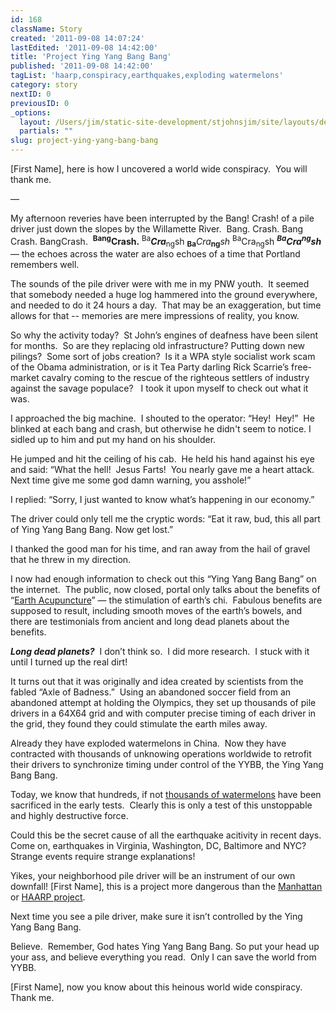 ```yaml
---
id: 168
className: Story
created: '2011-09-08 14:07:24'
lastEdited: '2011-09-08 14:42:00'
title: 'Project Ying Yang Bang Bang'
published: '2011-09-08 14:42:00'
tagList: 'haarp,conspiracy,earthquakes,exploding watermelons'
category: story
nextID: 0
previousID: 0
_options:
  layout: /Users/jim/static-site-development/stjohnsjim/site/layouts/default.static.ttml
  partials: ""
slug: project-ying-yang-bang-bang
---
```

<p >[First Name], here is how I uncovered a world wide conspiracy.  You will thank me.</p>

<p >—</p>
<p >My afternoon reveries have been interrupted by the Bang! Crash! of a pile driver just down the slopes by the Willamette River.  Bang. Crash. Bang Crash. BangCrash.  <strong><sup>Bang</sup>Crash.</strong> <sup>Ba</sup><em><strong>Cra</strong></em><sub>ng</sub>sh <sub><strong>Ba</strong></sub><em>Cra</em><sub><strong>ng</strong></sub><em>sh</em> <sup>Ba</sup>Cra<sub>ng</sub>sh <em><strong><sup>Ba</sup>Cra<sup>ng</sup>sh</strong></em> — the echoes across the water are also echoes of a time that Portland remembers well.</p>

<p >The sounds of the pile driver were with me in my PNW youth.  It seemed that somebody needed a huge log hammered into the ground everywhere, and needed to do it 24 hours a day.  That may be an exaggeration, but time allows for that -- memories are mere impressions of reality, you know.</p>

<p >So why the activity today?  St John’s engines of deafness have been silent for months.  So are they replacing old infrastructure? Putting down new pilings?  Some sort of jobs creation?  Is it a WPA style socialist work scam of the Obama administration, or is it Tea Party darling Rick Scarrie’s free-market cavalry coming to the rescue of the righteous settlers of industry against the savage populace?   I took it upon myself to check out what it was.</p>

<p >I approached the big machine.  I shouted to the operator: “Hey!  Hey!”  He blinked at each bang and crash, but otherwise he didn't seem to notice. I sidled up to him and put my hand on his shoulder.</p>

<p >He jumped and hit the ceiling of his cab.  He held his hand against his eye and said: “What the hell!  Jesus Farts!  You nearly gave me a heart attack.  Next time give me some god damn warning, you asshole!”</p>

<p >I replied: “Sorry, I just wanted to know what’s happening in our economy.”</p>

<p >The driver could only tell me the cryptic words: “Eat it raw, bud, this all part of Ying Yang Bang Bang. Now get lost.”</p>

<p >I thanked the good man for his time, and ran away from the hail of gravel that he threw in my direction.</p>

<p >I now had enough information to check out this “Ying Yang Bang Bang” on the internet.  The public, now closed, portal only talks about the benefits of “<a title="Are these guys for real?" href="http://earthacupuncture.info/">Earth Acupuncture</a>” — the stimulation of earth’s chi.  Fabulous benefits are supposed to result, including smooth moves of the earth’s bowels, and there are testimonials from ancient and long dead planets about the benefits.  </p>

<p ><em><strong>Long dead planets?</strong></em>  I don’t think so.  I did more research.  I stuck with it until I turned up the real dirt!</p>

<p >It turns out that it was originally and idea created by scientists from the fabled “Axle of Badness.”  Using an abandoned soccer field from an abandoned attempt at holding the Olympics, they set up thousands of pile drivers in a 64X64 grid and with computer precise timing of each driver in the grid, they found they could stimulate the earth miles away.</p>

<p >Already they have exploded watermelons in China.  Now they have contracted with thousands of unknowing operations worldwide to retrofit their drivers to synchronize timing under control of the YYBB, the Ying Yang Bang Bang.</p>

<p >Today, we know that hundreds, if not <a title="OMG! The terror of YYBB!" href="http://www.bbc.co.uk/news/world-asia-pacific-13421374">thousands of watermelons</a> have been sacrificed in the early tests.  Clearly this is only a test of this unstoppable and highly destructive force.</p>

<p >Could this be the secret cause of all the earthquake acitivity in recent days.  Come on, earthquakes in Virginia, Washington, DC, Baltimore and NYC?  Strange events require strange explanations!</p>

<p >Yikes, your neighborhood pile driver will be an instrument of our own downfall! [First Name], this is a project more dangerous than the <a title="Boom!" href="http://www.youtube.com/watch?v=16heorrfsgY&amp;feature=related">Manhattan</a> or <a title="Don't you love a good conspiracy?" href="http://www.google.com/search?rls=en&amp;q=haarp+conspiracy&amp;ie=UTF-8&amp;oe=UTF-8">HAARP project</a>.</p>

<p >Next time you see a pile driver, make sure it isn’t controlled by the Ying Yang Bang Bang.</p>

<p >Believe.  Remember, God hates Ying Yang Bang Bang. So put your head up your ass, and believe everything you read.  Only I can save the world from YYBB.</p>

<p >[First Name], now you know about this heinous world wide conspiracy.  Thank me.</p>